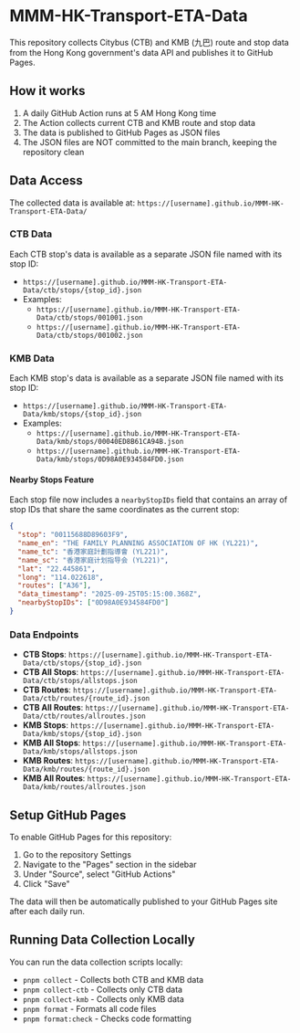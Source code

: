 # MMM-HK-Transport-ETA-Data

This repository collects Citybus (CTB) and KMB (九巴) route and stop data from the Hong Kong government's data API and publishes it to GitHub Pages.

## How it works

1. A daily GitHub Action runs at 5 AM Hong Kong time
2. The Action collects current CTB and KMB route and stop data
3. The data is published to GitHub Pages as JSON files
4. The JSON files are NOT committed to the main branch, keeping the repository clean

## Data Access

The collected data is available at: `https://[username].github.io/MMM-HK-Transport-ETA-Data/`

### CTB Data

Each CTB stop's data is available as a separate JSON file named with its stop ID:

- `https://[username].github.io/MMM-HK-Transport-ETA-Data/ctb/stops/{stop_id}.json`
- Examples:
  - `https://[username].github.io/MMM-HK-Transport-ETA-Data/ctb/stops/001001.json`
  - `https://[username].github.io/MMM-HK-Transport-ETA-Data/ctb/stops/001002.json`

### KMB Data

Each KMB stop's data is available as a separate JSON file named with its stop ID:

- `https://[username].github.io/MMM-HK-Transport-ETA-Data/kmb/stops/{stop_id}.json`
- Examples:
  - `https://[username].github.io/MMM-HK-Transport-ETA-Data/kmb/stops/00040ED8B61CA94B.json`
  - `https://[username].github.io/MMM-HK-Transport-ETA-Data/kmb/stops/0D98A0E934584FD0.json`

#### Nearby Stops Feature

Each stop file now includes a `nearbyStopIDs` field that contains an array of stop IDs that share the same coordinates as the current stop:

```json
{
  "stop": "00115688D89603F9",
  "name_en": "THE FAMILY PLANNING ASSOCIATION OF HK (YL221)",
  "name_tc": "香港家庭計劃指導會 (YL221)",
  "name_sc": "香港家庭计划指导会 (YL221)",
  "lat": "22.445861",
  "long": "114.022618",
  "routes": ["A36"],
  "data_timestamp": "2025-09-25T05:15:00.368Z",
  "nearbyStopIDs": ["0D98A0E934584FD0"]
}
```

### Data Endpoints

- **CTB Stops**: `https://[username].github.io/MMM-HK-Transport-ETA-Data/ctb/stops/{stop_id}.json`
- **CTB All Stops**: `https://[username].github.io/MMM-HK-Transport-ETA-Data/ctb/stops/allstops.json`
- **CTB Routes**: `https://[username].github.io/MMM-HK-Transport-ETA-Data/ctb/routes/{route_id}.json`
- **CTB All Routes**: `https://[username].github.io/MMM-HK-Transport-ETA-Data/ctb/routes/allroutes.json`
- **KMB Stops**: `https://[username].github.io/MMM-HK-Transport-ETA-Data/kmb/stops/{stop_id}.json`
- **KMB All Stops**: `https://[username].github.io/MMM-HK-Transport-ETA-Data/kmb/stops/allstops.json`
- **KMB Routes**: `https://[username].github.io/MMM-HK-Transport-ETA-Data/kmb/routes/{route_id}.json`
- **KMB All Routes**: `https://[username].github.io/MMM-HK-Transport-ETA-Data/kmb/routes/allroutes.json`

## Setup GitHub Pages

To enable GitHub Pages for this repository:

1. Go to the repository Settings
2. Navigate to the "Pages" section in the sidebar
3. Under "Source", select "GitHub Actions"
4. Click "Save"

The data will then be automatically published to your GitHub Pages site after each daily run.

## Running Data Collection Locally

You can run the data collection scripts locally:

- `pnpm collect` - Collects both CTB and KMB data
- `pnpm collect-ctb` - Collects only CTB data
- `pnpm collect-kmb` - Collects only KMB data
- `pnpm format` - Formats all code files
- `pnpm format:check` - Checks code formatting
